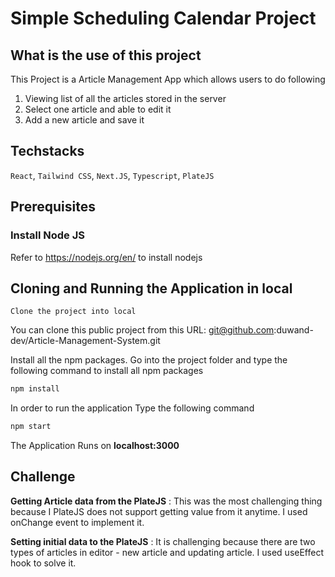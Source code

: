 # Simple Scheduling Calendar Project

## What is the use of this project

This Project is a Article Management App which allows users to do following

1. Viewing list of all the articles stored in the server
2. Select one article and able to edit it
3. Add a new article and save it

## Techstacks

`React`, `Tailwind CSS`, `Next.JS`, `Typescript`, `PlateJS`

## Prerequisites

### Install Node JS

Refer to https://nodejs.org/en/ to install nodejs

## Cloning and Running the Application in local

`Clone the project into local`

You can clone this public project from this URL: git@github.com:duwand-dev/Article-Management-System.git

Install all the npm packages. Go into the project folder and type the following command to install all npm packages

```bash
npm install
```

In order to run the application Type the following command

```bash
npm start
```

The Application Runs on **localhost:3000**

## Challenge

**Getting Article data from the PlateJS** : This was the most challenging thing because I PlateJS does not support getting value from it anytime. I used onChange event to implement it.

**Setting initial data to the PlateJS** : It is challenging because there are two types of articles in editor - new article and updating article. I used useEffect hook to solve it.
